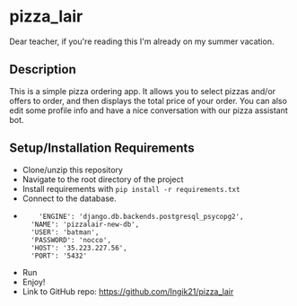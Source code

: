 # pizza_lair
Dear teacher, if you're reading this I'm already on my summer vacation.

## Description
This is a simple pizza ordering app. It allows you to select pizzas and/or offers to order, and then displays the total price of your order. You can also edit some profile info and have a nice conversation with our pizza assistant bot.

## Setup/Installation Requirements
* Clone/unzip this repository
* Navigate to the root directory of the project
* Install requirements with `pip install -r requirements.txt`
* Connect to the database.
*         'ENGINE': 'django.db.backends.postgresql_psycopg2',
        'NAME': 'pizzalair-new-db',
        'USER': 'batman',
        'PASSWORD': 'nocco',
        'HOST': '35.223.227.56',
        'PORT': '5432'

* Run
* Enjoy!
* Link to GitHub repo: https://github.com/Ingik21/pizza_lair